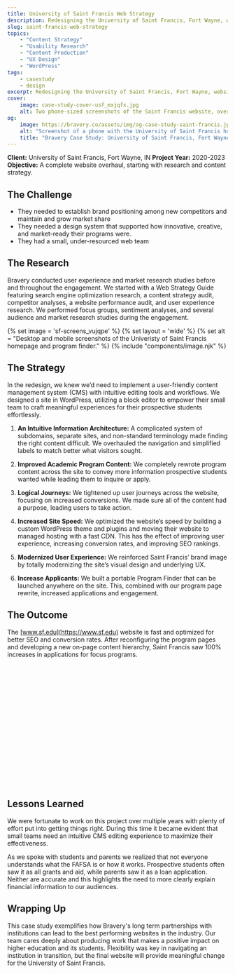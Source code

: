 ```yaml
---
title: University of Saint Francis Web Strategy
description: Redesigning the University of Saint Francis, Fort Wayne, website starting with research and strategy.
slug: saint-francis-web-strategy
topics:
    - "Content Strategy"
    - "Usability Research"
    - "Content Production"
    - "UX Design"
    - "WordPress"
tags:
    - casestudy
    - design
excerpt: Redesigning the University of Saint Francis, Fort Wayne, website starting with research and strategy.
cover:
    image: case-study-cover-usf_mxjqfx.jpg
    alt: Two phone-sized screenshots of the Saint Francis website, overlapping each other. Text reads, Case Study. University of Saint Francis.
og:
    image: https://bravery.co/assets/img/og-case-study-saint-francis.jpg
    alt: "Screenshot of a phone with the University of Saint Francis homepage loaded up. Text reads Bravery Case Study. University of Saint Francis, Fort Wayne"
    title: "Bravery Case Study: University of Saint Francis, Fort Wayne"
---
```


**Client:** University of Saint Francis, Fort Wayne, IN
**Project Year:** 2020-2023
**Objective:** A complete website overhaul, starting with research and content strategy.

## The Challenge

- They needed to establish brand positioning among new competitors and maintain and grow market share
- They needed a design system that supported how innovative, creative, and market-ready their programs were.
- They had a small, under-resourced web team

## The Research

Bravery conducted user experience and market research studies before and throughout the engagement. We started with a Web Strategy Guide featuring search engine optimization research, a content strategy audit, competitor analyses, a website performance audit, and user experience research. We performed focus groups, sentiment analyses, and several audience and market research studies during the engagement.

{% set image = 'sf-screens_vujqpe' %}
{% set layout = 'wide' %}
{% set alt = "Desktop and mobile screenshots of the Univeristy of Saint Francis homepage and program finder." %}
{% include "components/image.njk" %}

## The Strategy

In the redesign, we knew we’d need to implement a user-friendly content management system (CMS) with intuitive editing tools and workflows. We designed a site in WordPress, utilizing a block editor to empower their small team to craft meaningful experiences for their prospective students effortlessly.

1. **An Intuitive Information Architecture:** A complicated system of subdomains, separate sites, and non-standard terminology made finding the right content difficult. We overhauled the navigation and simplified labels to match better what visitors sought.

2. **Improved Academic Program Content:** We completely rewrote program content across the site to convey more information prospective students wanted while leading them to inquire or apply.

3. **Logical Journeys:** We tightened up user journeys across the website, focusing on increased conversions. We made sure all of the content had a purpose, leading users to take action.

4. **Increased Site Speed:** We optimized the website’s speed by building a custom WordPress theme and plugins and moving their website to managed hosting with a fast CDN. This has the effect of improving user experience, increasing conversion rates, and improving SEO rankings.

5. **Modernized User Experience:** We reinforced Saint Francis’ brand image by totally modernizing the site’s visual design and underlying UX.

6. **Increase Applicants:** We built a portable Program Finder that can be launched anywhere on the site. This, combined with our program page rewrite, increased applications and engagement.

## The Outcome

The [www.sf.edu](https://www.sf.edu) website is fast and optimized for better SEO and conversion rates. After reconfiguring the program pages and developing a new on-page content hierarchy, Saint Francis saw 100% increases in applications for focus programs.

<figure data-layout="wide">
    <script src="https://fast.wistia.com/embed/medias/cn2u4kbjmt.jsonp" async></script><script src="https://fast.wistia.com/assets/external/E-v1.js" async></script><div class="wistia_responsive_padding" style="padding:65.42% 0 0 0;position:relative;"><div class="wistia_responsive_wrapper" style="height:100%;left:0;position:absolute;top:0;width:100%;"><div class="wistia_embed wistia_async_cn2u4kbjmt seo=true videoFoam=true" style="height:100%;position:relative;width:100%"><div class="wistia_swatch" style="height:100%;left:0;opacity:0;overflow:hidden;position:absolute;top:0;transition:opacity 200ms;width:100%;"><img src="https://fast.wistia.com/embed/medias/cn2u4kbjmt/swatch" style="filter:blur(5px);height:100%;object-fit:contain;width:100%;" alt="" aria-hidden="true" onload="this.parentNode.style.opacity=1;" /></div></div></div></div>
</figure>

## Lessons Learned

We were fortunate to work on this project over multiple years with plenty of effort put into getting things right. During this time it became evident that small teams need an intuitive CMS editing experience to maximize their effectiveness.

As we spoke with students and parents we realized that not everyone understands what the FAFSA is or how it works. Prospective students often saw it as all grants and aid, while parents saw it as a loan application. Neither are accurate and this highlights the need to more clearly explain financial information to our audiences.

## Wrapping Up

This case study exemplifies how Bravery's long term partnerships with institutions can lead to the best performing websites in the industry. Our team cares deeply about producing work that makes a positive impact on higher education and its students. Flexibility was key in navigating an institution in transition, but the final website will provide meaningful change for the University of Saint Francis.
